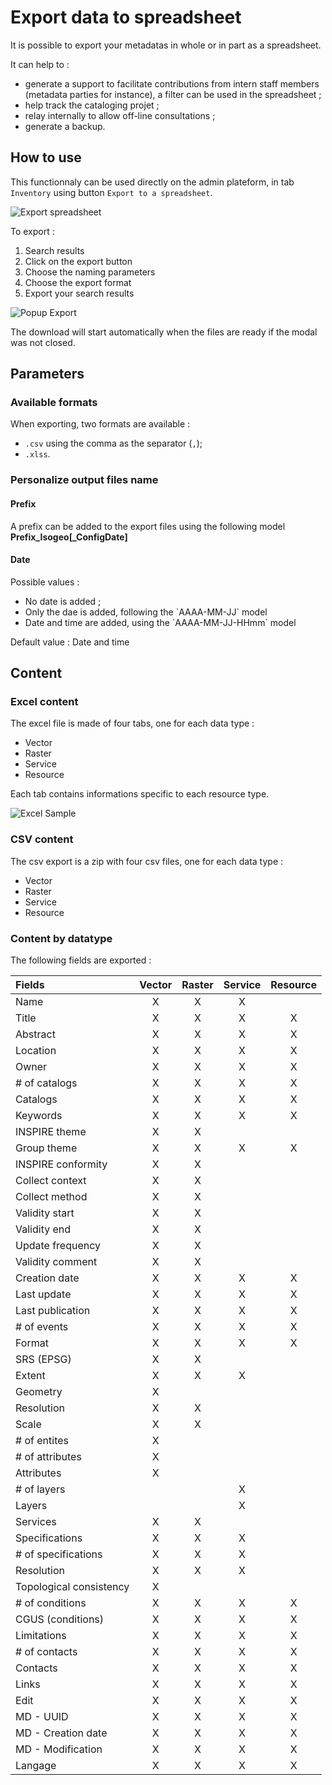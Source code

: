 # Export data to spreadsheet

It is possible to export your metadatas in whole or in part as a spreadsheet.

It can help to : 

* generate a support to facilitate contributions from intern staff members (metadata parties for instance), a filter can be used in the spreadsheet ;
* help track the cataloging projet ;
* relay internally to allow off-line consultations ;
* generate a backup.

## How to use

This functionnaly can be used directly on the admin plateform, in tab `Inventory` using button `Export to a spreadsheet`.

![Export spreadsheet](/assets/exportFullPage.png)

To export : 

1. Search results
2. Click on the export button
3. Choose the naming parameters
4. Choose the export format
5. Export your search results

![Popup Export](/assets/exportModal.png)

The download will start automatically when the files are ready if the modal was not closed. 

## Parameters

### Available formats

When exporting, two formats are available : 

* `.csv` using the comma as the separator (`,`);
* `.xlss`.

### Personalize output files name

#### Prefix

A prefix can be added to the export files using the following model **Prefix_Isogeo[_ConfigDate]**

#### Date

Possible values : 

* No date is added ; 
* Only the dae is added, following the \`AAAA-MM-JJ\` model
* Date and time are added, using the \`AAAA-MM-JJ-HHmm\` model

Default value : Date and time

## Content

### Excel content

The excel file is made of four tabs, one for each data type : 

* Vector
* Raster
* Service
* Resource

Each tab contains informations specific to each resource type.

![Excel Sample](/assets/excelspreadsheet.png)

### CSV content

The csv export is a zip with four csv files, one for each data type : 

* Vector
* Raster
* Service
* Resource


### Content by datatype

The following fields are exported : 

| Fields      | Vector      | Raster | Service | Resource |
| :------------- | :---------: |:---------:|:---------:|:---------:|
| Name | X | X | X | |
| Title | X | X | X | X |
| Abstract | X | X | X |X |
| Location | X | X | X | X |
| Owner | X | X | X | X |
| # of catalogs | X | X | X | X |
| Catalogs | X | X | X | X |
| Keywords | X | X | X | X |
| INSPIRE theme | X | X |  | |
| Group theme | X | X | X | X |
| INSPIRE conformity | X | X |  | |
| Collect context | X | X |  | |
| Collect method | X | X |  | |
| Validity start | X | X |  | |
| Validity end | X | X |  |  |
| Update frequency | X | X |  |  |
| Validity comment | X | X |  |  |
| Creation date | X | X | X | X |
| Last update | X | X | X | X |
| Last publication | X | X | X | X |
| # of events | X | X | X | X |
| Format | X | X | X | X |
| SRS (EPSG) | X | X |  |  |
| Extent | X | X | X |  |
| Geometry | X |  |  |  |
| Resolution | X | X |  |  |
| Scale | X | X |  |  |
| # of entites | X |  |  |  |
| # of attributes | X |  |  |  |
| Attributes | X |  |  |  |
| # of layers |  |  | X |  |
| Layers |  |  | X |  |
| Services | X | X |  |  |
| Specifications | X | X | X |  |
| # of specifications | X | X | X |  |
| Resolution | X | X | X |  |
| Topological consistency | X |  |  |  |
| # of conditions | X | X | X | X |
| CGUS (conditions) | X | X | X | X |
| Limitations | X | X | X | X |
| # of contacts | X | X | X | X |
| Contacts | X | X | X | X |
| Links | X | X | X | X |
| Edit | X | X | X | X |
| MD - UUID | X | X | X | X |
| MD - Creation date | X | X | X | X |
| MD - Modification | X | X | X | X |
| Langage | X | X | X | X |